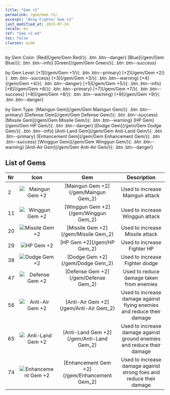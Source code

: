 ```yaml
---
title: "Gem +2"
permalink: /gem/Gem +2/
excerpt: "Wing Fighter Gem +2"
last_modified_at: 2023-07-24
locale: en
ref: "Gem +2.md"
toc: false
classes: wide
---
```


  by Gem Color:  [Red](/gem/Gem Red/){: .btn .btn--danger}   [Blue](/gem/Gem Blue/){: .btn .btn--info}   [Green](/gem/Gem Green/){: .btn .btn--success} 

  by Gem Level:  [+1](/gem/Gem +1/){: .btn .btn--primary}   [+2](/gem/Gem +2/){: .btn .btn--success}   [+3](/gem/Gem +3/){: .btn .btn--warning}   [+4](/gem/Gem +4/){: .btn .btn--danger}   [+5](/gem/Gem +5/){: .btn .btn--info}   [+6](/gem/Gem +6/){: .btn .btn--primary}   [+7](/gem/Gem +7/){: .btn .btn--success}   [+8](/gem/Gem +8/){: .btn .btn--warning}   [+9](/gem/Gem +9/){: .btn .btn--danger} 

  by Gem Type:  [Maingun Gem](/gem/Gem Maingun Gem/){: .btn .btn--primary}   [Defense Gem](/gem/Gem Defense Gem/){: .btn .btn--success}   [Missile Gem](/gem/Gem Missile Gem/){: .btn .btn--warning}   [HP Gem](/gem/Gem HP Gem/){: .btn .btn--danger}   [Dodge Gem](/gem/Gem Dodge Gem/){: .btn .btn--info}   [Anti-Land Gem](/gem/Gem Anti-Land Gem/){: .btn .btn--primary}   [Enhancement Gem](/gem/Gem Enhancement Gem/){: .btn .btn--success}   [Winggun Gem](/gem/Gem Winggun Gem/){: .btn .btn--warning}   [Anti-Air Gem](/gem/Gem Anti-Air Gem/){: .btn .btn--danger} 

## List of Gems

  |  Nr | Icon |      Gem        |   Description   |
  |:----|:----:|:---------------:|:---------------:|
  | 2 | ![Maingun Gem +2](/images/gem/bs1_img1.png) | [Maingun Gem +2](/gem/Maingun Gem_2) | Used to increase Maingun attack | 
  | 11 | ![Winggun Gem +2](/images/gem/bs1_img2.png) | [Winggun Gem +2](/gem/Winggun Gem_2) | Used to increase Winggun attack | 
  | 20 | ![Missile Gem +2](/images/gem/bs1_img3.png) | [Missile Gem +2](/gem/Missile Gem_2) | Used to increase Missile attack | 
  | 29 | ![HP Gem +2](/images/gem/bs2_img1.png) | [HP Gem +2](/gem/HP Gem_2) | Used to increase Fighter HP | 
  | 38 | ![Dodge Gem +2](/images/gem/bs2_img2.png) | [Dodge Gem +2](/gem/Dodge Gem_2) | Used to increase Fighter dodge | 
  | 47 | ![Defense Gem +2](/images/gem/bs2_img3.png) | [Defense Gem +2](/gem/Defense Gem_2) | Used to reduce damage taken from enemies | 
  | 56 | ![Anti-Air Gem +2](/images/gem/bs3_img1.png) | [Anti-Air Gem +2](/gem/Anti-Air Gem_2) | Used to increase damage against flying enemies and reduce their damage | 
  | 65 | ![Anti-Land Gem +2](/images/gem/bs3_img2.png) | [Anti-Land Gem +2](/gem/Anti-Land Gem_2) | Used to increase damage against ground enemies and reduce their damage | 
  | 74 | ![Enhancement Gem +2](/images/gem/bs3_img3.png) | [Enhancement Gem +2](/gem/Enhancement Gem_2) | Used to increase damage against strong foes and reduce their damage | 

